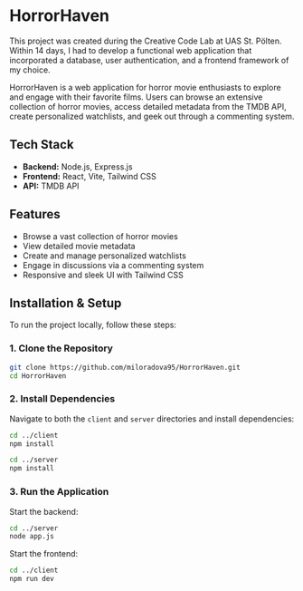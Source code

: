 # HorrorHaven

This project was created during the Creative Code Lab at UAS St. Pölten. Within 14 days, I had to develop a functional web application that incorporated a database, user authentication, and a frontend framework of my choice.

HorrorHaven is a web application for horror movie enthusiasts to explore and engage with their favorite films. Users can browse an extensive collection of horror movies, access detailed metadata from the TMDB API, create personalized watchlists, and geek out through a commenting system.

## Tech Stack

- **Backend:** Node.js, Express.js
- **Frontend:** React, Vite, Tailwind CSS
- **API:** TMDB API

## Features

- Browse a vast collection of horror movies
- View detailed movie metadata
- Create and manage personalized watchlists
- Engage in discussions via a commenting system
- Responsive and sleek UI with Tailwind CSS

## Installation & Setup

To run the project locally, follow these steps:

### 1. Clone the Repository
```sh
git clone https://github.com/miloradova95/HorrorHaven.git
cd HorrorHaven
```

### 2. Install Dependencies
Navigate to both the `client` and `server` directories and install dependencies:
```sh
cd ../client
npm install

cd ../server
npm install
```

### 3. Run the Application
Start the backend:
```sh
cd ../server
node app.js
```

Start the frontend:
```sh
cd ../client
npm run dev
```

